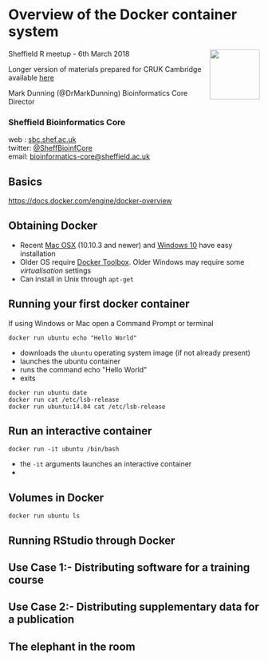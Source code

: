 # Overview of the Docker container system

<img src="https://github.com/sheffield-bioinformatics-core/rna-seq-in-galaxy/raw/gh-pages/media/TUOS_PRIMARY_LOGO_FULL%20COLOUR.png" height=100px align=right>

Sheffield R meetup - 6th March 2018



Longer version of materials prepared for CRUK Cambridge available [here](https://bioinformatics-core-shared-training.github.io/docker-4-bioinformatics/)

Mark Dunning (@DrMarkDunning)
Bioinformatics Core Director

### Sheffield Bioinformatics Core
web : [sbc.shef.ac.uk](https://sbc.shef.ac.uk)  
twitter: [@SheffBioinfCore](https://twitter.com/SheffBioinfCore)  
email: [bioinformatics-core@sheffield.ac.uk](bioinformatics-core@sheffield.ac.uk)

## Basics
https://docs.docker.com/engine/docker-overview


## Obtaining Docker

- Recent [Mac OSX](https://docs.docker.com/docker-for-mac) (10.10.3 and newer) and [Windows 10](https://docs.docker.com/docker-for-windows) have easy installation
- Older OS require [Docker Toolbox](https://docs.docker.com/toolbox/overview). Older Windows may require some *virtualisation* settings
- Can install in Unix through `apt-get`

## Running your first docker container

If using Windows or Mac open a Command Prompt or terminal

```
docker run ubuntu echo "Hello World"
```

- downloads the `ubuntu` operating system image (if not already present)
- launches the ubuntu container
- runs the command echo "Hello World"
- exits

```
docker run ubuntu date
docker run cat /etc/lsb-release
docker run ubuntu:14.04 cat /etc/lsb-release
```

## Run an interactive container

```
docker run -it ubuntu /bin/bash
```

- the `-it` arguments launches an interactive container
- 

## Volumes in Docker

```
docker run ubuntu ls
```

## Running RStudio through Docker

## Use Case 1:- Distributing software for a training course

## Use Case 2:- Distributing supplementary data for a publication

## The elephant in the room

